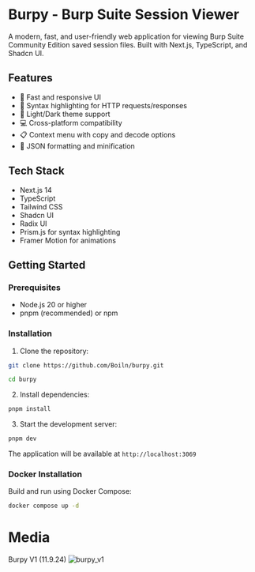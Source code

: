 # Burpy - Burp Suite Session Viewer

A modern, fast, and user-friendly web application for viewing Burp Suite Community Edition saved session files. Built with Next.js, TypeScript, and Shadcn UI.

## Features

-   🚀 Fast and responsive UI
-   📝 Syntax highlighting for HTTP requests/responses
-   🎨 Light/Dark theme support
-   💻 Cross-platform compatibility
-   📋 Context menu with copy and decode options
-   🎯 JSON formatting and minification

## Tech Stack

-   Next.js 14
-   TypeScript
-   Tailwind CSS
-   Shadcn UI
-   Radix UI
-   Prism.js for syntax highlighting
-   Framer Motion for animations

## Getting Started

### Prerequisites

-   Node.js 20 or higher
-   pnpm (recommended) or npm

### Installation

1. Clone the repository:

```bash
git clone https://github.com/Boiln/burpy.git
```

```bash
cd burpy
```

2. Install dependencies:

```bash
pnpm install
```

3. Start the development server:

```bash
pnpm dev
```

The application will be available at `http://localhost:3069`

### Docker Installation

Build and run using Docker Compose:

```bash
docker compose up -d
```

# Media

Burpy V1 (11.9.24)
![burpy_v1](https://github.com/user-attachments/assets/704e13df-b14c-4a86-93e7-22a336056368)
